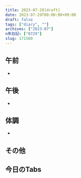 ```yaml
---
title: 2023-07-29[draft]
date: 2023-07-29T00:00:00+09:00
draft: false
tags: ["diary", ""]
archives: ["2023-07"]
n年日記: ["0729"]
slug: 171560
---
```

## 午前
- 
## 午後
- 
## 体調
- 
## その他
## 今日のTabs